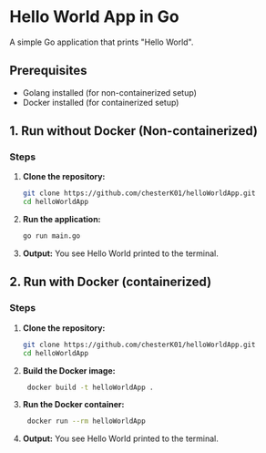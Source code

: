 # Hello World App in Go

A simple Go application that prints "Hello World".

## Prerequisites

- Golang installed (for non-containerized setup)
- Docker installed (for containerized setup)

## 1. Run without Docker (Non-containerized)

### Steps

1. **Clone the repository:**
   ```sh
   git clone https://github.com/chesterK01/helloWorldApp.git
   cd helloWorldApp
2. **Run the application:**
   ```sh
   go run main.go
3. **Output:** You see Hello World printed to the terminal.

## 2. Run with Docker (containerized)

### Steps

1. **Clone the repository:**
   ```sh
   git clone https://github.com/chesterK01/helloWorldApp.git
   cd helloWorldApp
2. **Build the Docker image:**
   ```sh
    docker build -t helloWorldApp .
3. **Run the Docker container:**
   ```sh
    docker run --rm helloWorldApp
4. **Output:** You see Hello World printed to the terminal.







